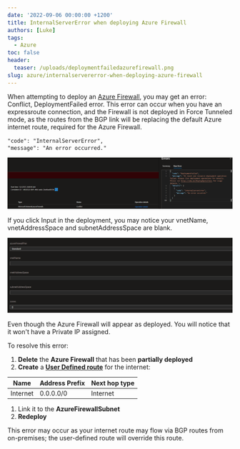 ```yaml
---
date: '2022-09-06 00:00:00 +1200'
title: InternalServerError when deploying Azure Firewall
authors: [Luke]
tags:
  - Azure
toc: false
header:
  teaser: /uploads/deploymentfailedazurefirewall.png
slug: azure/internalservererror-when-deploying-azure-firewall
---
```


When attempting to deploy an [Azure Firewall](https://learn.microsoft.com/en-us/azure/firewall/overview?WT.mc_id=AZ-MVP-5004796 "What is Azure Firewall?"), you may get an error: Conflict, DeploymentFailed error. This error can occur when you have an expressroute connection, and the Firewall is not deployed in Force Tunneled mode, as the routes from the BGP link will be replacing the default Azure internet route, required for the Azure Firewall.

    "code": "InternalServerError",
    "message": "An error occurred."

![Deployment Failed - Azure Firewall](/uploads/deploymentfailedazurefirewall.png "Deployment Failed - Azure Firewall")

If you click Input in the deployment, you may notice your vnetName, vnetAddressSpace and subnetAddressSpace are blank.

![Azure Firewall deployment](/uploads/deploymentfailedazurefirewallinputs.png "Azure Firewall deployment")

Even though the Azure Firewall will appear as deployed. You will notice that it won't have a Private IP assigned.

To resolve this error:

1. **Delete** the **Azure Firewall** that has been **partially deployed**
2. **Create** a **[User Defined route](https://learn.microsoft.com/en-us/azure/virtual-network/manage-route-table?WT.mc_id=AZ-MVP-5004796 "Create, change, or delete a route table")** for the internet:

| Name | Address Prefix | Next hop type |
| --- | --- | --- |
| Internet | 0.0.0.0/0 | Internet |

1. Link it to the **AzureFirewallSubnet**
2. **Redeploy**

This error may occur as your internet route may flow via BGP routes from on-premises; the user-defined route will override this route.
